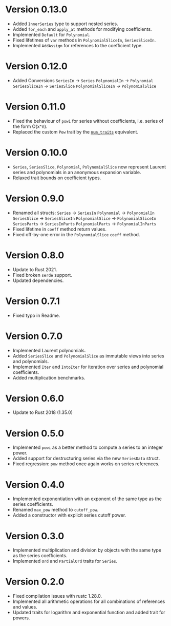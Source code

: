 # Version 0.13.0

- Added `InnerSeries` type to support nested series.
- Added `for_each` and `apply_at` methods for modifying coefficients.
- Implemented `Default` for `Polynomial`.
- Fixed lifetimes of `var` methods in `PolynomialSliceIn`, `SeriesSliceIn`.
- Implemented `AddAssign` for references to the coefficient type.

# Version 0.12.0

- Added Conversions
  `SeriesIn` -> `Series`
  `PolynomialIn` -> `Polynomial`
  `SeriesSliceIn` -> `SeriesSlice`
  `PolynomialSliceIn` -> `PolynomialSlice`

# Version 0.11.0

- Fixed the behaviour of `powi` for series without coefficients,
  i.e. series of the form O(x^n).
- Replaced the custom `Pow` trait by the
  [`num_traits`](https://crates.io/crates/num-traits) equivalent.

# Version 0.10.0

- `Series`, `SeriesSlice`, `Polynomial`, `PolynomialSlice` now
  represent Laurent series and polynomials in an anonymous expansion
  variable.
- Relaxed trait bounds on coefficient types.

# Version 0.9.0

- Renamed all structs:
  `Series` -> `SeriesIn`
  `Polynomial` -> `PolynomialIn`
  `SeriesSlice` -> `SeriesSliceIn`
  `PolynomialSlice` -> `PolynomialSliceIn`
  `SeriesParts` -> `SeriesInParts`
  `PolynomialParts` -> `PolynomialInParts`
- Fixed lifetime in `coeff` method return values.
- Fixed off-by-one error in the `PolynomialSlice` `coeff` method.

# Version 0.8.0

- Update to Rust 2021.
- Fixed broken `serde` support.
- Updated dependencies.

# Version 0.7.1

- Fixed typo in Readme.

# Version 0.7.0

- Implemented Laurent polynomials.
- Added `SeriesSlice` and `PolynomialSlice` as immutable views into
  series and polynomials.
- Implemented `Iter` and `IntoIter` for iteration over series and
  polynomial coefficients.
- Added multiplication benchmarks.

# Version 0.6.0

- Update to Rust 2018 (1.35.0)

# Version 0.5.0

- Implemented `powi` as a better method to compute a series to an
  integer power.
- Added support for destructuring series via the new `SeriesData` struct.
- Fixed regression: `pow` method once again works on series references.

# Version 0.4.0

- Implemented exponentiation with an exponent of the same type as the
  series coefficients.
- Renamed `max_pow` method to `cutoff_pow`.
- Added a constructor with explicit series cutoff power.

# Version 0.3.0

- Implemented multiplication and division by objects with the same type
  as the series coefficients.
- Implemented `Ord` and `PartialOrd` traits for `Series`.

# Version 0.2.0

- Fixed compilation issues with rustc 1.28.0.
- Implemented all arithmetic operations for all combinations of
  references and values.
- Updated traits for logarithm and exponential function and added trait
  for powers.
